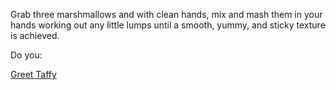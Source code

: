 Grab three marshmallows and with clean hands, mix and mash
them in your hands working out any little lumps until a smooth,
yummy, and sticky texture is achieved.

Do you:

[Greet Taffy](start-conversation/conversation.md)
